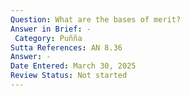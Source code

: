```yaml
---
Question: What are the bases of merit?
Answer in Brief: -
 Category: Puñña
Sutta References: AN 8.36
Answer: -
Date Entered: March 30, 2025
Review Status: Not started
---
```

